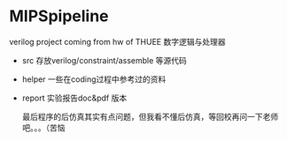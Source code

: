 # MIPSpipeline
verilog project coming from hw of THUEE 数字逻辑与处理器

* src 
  存放verilog/constraint/assemble 等源代码
* helper
  一些在coding过程中参考过的资料
* report
  实验报告doc&pdf 版本
  
  最后程序的后仿真其实有点问题，但我看不懂后仿真，等回校再问一下老师吧。。。（苦恼
